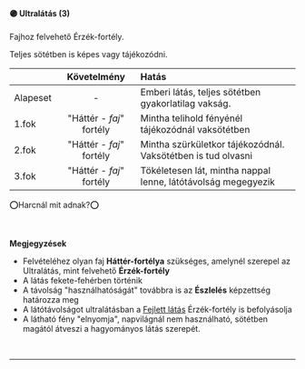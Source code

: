 #### 🟣 Ultralátás (3)

<!-- tag: erzekfortely -->

Fajhoz felvehető Érzék-fortély.

Teljes sötétben is képes vagy tájékozódni.

| |  Követelmény | Hatás  |
| :----------- | :-----------: | :----------- |
| Alapeset| - | Emberi látás, teljes sötétben gyakorlatilag vakság. |
| 1.fok | "Háttér - *faj*" fortély | Mintha telihold fényénél tájékozódnál vaksötétben |
| 2.fok | "Háttér - *faj*" fortély | Mintha szürkületkor tájékozódnál. Vaksötétben is tud olvasni |
| 3.fok | "Háttér - *faj*" fortély | Tökéletesen lát, mintha nappal lenne, látótávolság megegyezik |

⭕Harcnál mit adnak?⭕

<br />

**Megjegyzések**

- Felvételéhez olyan faj **Háttér-fortélya** szükséges, amelynél szerepel az Ultralátás, mint felvehető **Érzék-fortély**
- A látás fekete-fehérben történik
- A távolság "használhatóságát" továbbra is az **Észlelés** képzettség határozza meg
- A látótávolságot ultralátásban a [Fejlett látás](./fejlett_latas.md) Érzék-fortély is befolyásolja
- A látható fény "elnyomja", napvilágnál nem használható, sötétben magától átveszi a hagyományos látás szerepét.

<br />

---
